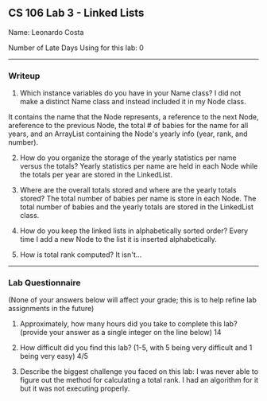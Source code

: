 ## CS 106 Lab 3 - Linked Lists

Name: Leonardo Costa

Number of Late Days Using for this lab: 0

---

### Writeup

1. Which instance variables do you have in your Name class?
I did not make a distinct Name class and instead included it in my Node class. 

It contains the name that the Node represents, a reference to the next Node, areference to the previous Node, the total # of babies for the name for all years, and an ArrayList containing the Node's yearly info (year, rank, and number).

2. How do you organize the storage of the yearly statistics per name versus the totals?
Yearly statistics per name are held in each Node while the totals per year are stored in the LinkedList.

3. Where are the overall totals stored and where are the yearly totals stored?
The total number of babies per name is store in each Node. The total number of babies and the yearly totals are stored in the LinkedList class.


4. How do you keep the linked lists in alphabetically sorted order?
Every time I add a new Node to the list it is inserted alphabetically.

5. How is total rank computed?
It isn't...

---

### Lab Questionnaire

(None of your answers below will affect your grade; this is to help refine lab
assignments in the future)

1. Approximately, how many hours did you take to complete this lab? (provide
  your answer as a single integer on the line below)
  14

2. How difficult did you find this lab? (1-5, with 5 being very difficult and 1
  being very easy)
  4/5

3. Describe the biggest challenge you faced on this lab:
I was never able to figure out the method for calculating a total rank. I had an algorithm for it but it was not executing properly. 
